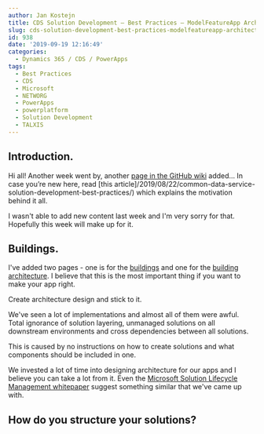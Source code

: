```yaml
---
author: Jan Kostejn
title: CDS Solution Development – Best Practices – ModelFeatureApp Architecture
slug: cds-solution-development-best-practices-modelfeatureapp-architecture
id: 938
date: '2019-09-19 12:16:49'
categories:
  - Dynamics 365 / CDS / PowerApps
tags:
  - Best Practices
  - CDS
  - Microsoft
  - NETWORG
  - PowerApps
  - powerplatform
  - Solution Development
  - TALXIS
---
```


## Introduction.

Hi all! Another week went by, another [page in the GitHub wiki](https://github.com/NETWORG/cds-solution-development-docs/wiki/Buildings) added… In case you’re new here, read [this article]/2019/08/22/common-data-service-solution-development-best-practices/) which explains the motivation behind it all.

I wasn't able to add new content last week and I'm very sorry for that. Hopefully this week will make up for it.

## Buildings.

I've added two pages - one is for the [buildings](https://github.com/NETWORG/cds-solution-development-docs/wiki/Buildings) and one for the [building architecture](https://github.com/NETWORG/cds-solution-development-docs/wiki/Architecture). I believe that this is the most important thing if you want to make your app right.

Create architecture design and stick to it.

We've seen a lot of implementations and almost all of them were awful. Total ignorance of solution layering, unmanaged solutions on all downstream environments and cross dependencies between all solutions.

This is caused by no instructions on how to create solutions and what components should be included in one.

We invested a lot of time into designing architecture for our apps and I believe you can take a lot from it. Even the [Microsoft Solution Lifecycle Management whitepaper](https://www.microsoft.com/en-us/download/details.aspx?id=57777&WT.mc_id=rss_alldownloads_all) suggest something similar that we've came up with.

## How do you structure your solutions?